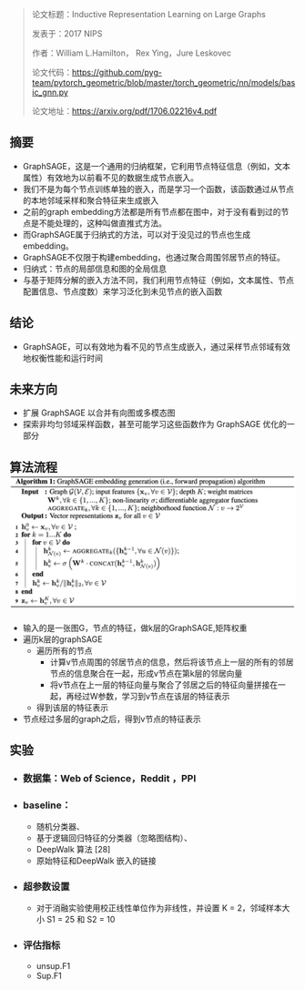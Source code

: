 > 论文标题：Inductive Representation Learning on Large Graphs
>
> 发表于：2017 NIPS
>
> 作者：William L.Hamilton， Rex Ying，Jure Leskovec
>
> 论文代码：https://github.com/pyg-team/pytorch_geometric/blob/master/torch_geometric/nn/models/basic_gnn.py
>
> 论文地址：https://arxiv.org/pdf/1706.02216v4.pdf

## 摘要

- GraphSAGE，这是一个通用的归纳框架，它利用节点特征信息（例如，文本属性）有效地为以前看不见的数据生成节点嵌入。
- 我们不是为每个节点训练单独的嵌入，而是学习一个函数，该函数通过从节点的本地邻域采样和聚合特征来生成嵌入
- 之前的graph embedding方法都是所有节点都在图中，对于没有看到过的节点是不能处理的，这种叫做直推式方法。
- 而GraphSAGE属于归纳式的方法，可以对于没见过的节点也生成embedding。
- GraphSAGE不仅限于构建embedding，也通过聚合周围邻居节点的特征。
- 归纳式：节点的局部信息和图的全局信息
- 与基于矩阵分解的嵌入方法不同，我们利用节点特征（例如，文本属性、节点配置信息、节点度数）来学习泛化到未见节点的嵌入函数

## 结论

- GraphSAGE，可以有效地为看不见的节点生成嵌入，通过采样节点邻域有效地权衡性能和运行时间

## 未来方向

- 扩展 GraphSAGE 以合并有向图或多模态图
- 探索非均匀邻域采样函数，甚至可能学习这些函数作为 GraphSAGE 优化的一部分

## 算法流程<img src="img/gsal.jpg" alt="gsal" style="zoom:80%;" />

- 输入的是一张图G，节点的特征，做k层的GraphSAGE,矩阵权重
- 遍历k层的graphSAGE
  - 遍历所有的节点
    - 计算v节点周围的邻居节点的信息，然后将该节点上一层的所有的邻居节点的信息聚合在一起，形成v节点在第k层的邻居向量
    - 将v节点在上一层的特征向量与聚合了邻居之后的特征向量拼接在一起，再经过W参数，学习到v节点在该层的特征表示
  - 得到该层的特征表示
- 节点经过多层的graph之后，得到v节点的特征表示

## 实验

- ### 数据集：Web of Science，Reddit ，PPI

- ### baseline：

  - 随机分类器、
  - 基于逻辑回归特征的分类器（忽略图结构）、
  - DeepWalk 算法 [28]
  - 原始特征和DeepWalk 嵌入的链接

- ### 超参数设置

  - 对于消融实验使用校正线性单位作为非线性，并设置 K = 2，邻域样本大小 S1 = 25 和 S2 = 10

- ### 评估指标

  - unsup.F1
  - Sup.F1

